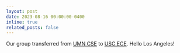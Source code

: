 ```yaml
---
layout: post
date: 2023-08-16 00:00:00-0400
inline: true
related_posts: false
---
```


Our group transferred from [UMN CSE](https://cse.umn.edu/cs) to [USC ECE](https://minghsiehece.usc.edu/). Hello Los Angeles!